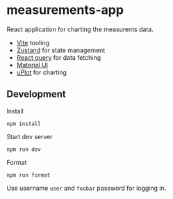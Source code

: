 # measurements-app

React application for charting the measurents data.

- [Vite](https://vitejs.dev/) tooling
- [Zustand](https://github.com/pmndrs/zustand) for state management
- [React query](https://react-query-v3.tanstack.com/) for data fetching
- [Material UI](https://mui.com/material-ui/getting-started/overview/)
- [uPlot](https://github.com/leeoniya/uPlot) for charting

## Development

Install

```
npm install
```

Start dev server

```
npm run dev
```

Format

```
npm run format
```

Use username `user` and `foobar` password for logging in.
